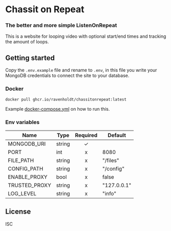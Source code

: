 # Chassit on Repeat
### The better and more simple ListenOnRepeat

This is a website for looping video with optional start/end times and tracking the amount of loops.

## Getting started
Copy the `.env.example` file and rename to `.env`,
in this file you write your MongoDB credentials to connect the site to your database.

### Docker

```shell
docker pull ghcr.io/ravenholdt/chassitonrepeat:latest
```

Example [docker-compose.yml](docker-compose.yml) on how to run this.

### Env variables


| Name          | Type   | Required | Default     |
|---------------|--------|:--------:|-------------|
| MONGODB_URI   | string |    ✓     |             |
| PORT          | int    |    x     | 8080        |
| FILE_PATH     | string |    x     | "/files"    |
| CONFIG_PATH   | string |    x     | "/config"   |
| ENABLE_PROXY  | bool   |    x     | false       |
| TRUSTED_PROXY | string |    x     | "127.0.0.1" |
| LOG_LEVEL     | string |    x     | "info"      |


## License
ISC